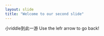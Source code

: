 ```yaml
---
layout: slide
title: "Welcome to our second slide"
---
```

小riddle到此一游
Use the lefr arrow to go back!
